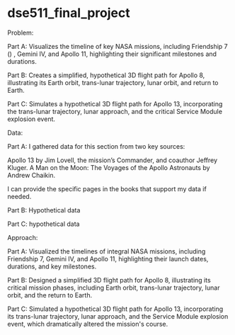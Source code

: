 # dse511_final_project

Problem:

Part A: Visualizes the timeline of key NASA missions, including Friendship 7 () , Gemini IV, and Apollo 11, highlighting their significant milestones and durations.

Part B: Creates a simplified, hypothetical 3D flight path for Apollo 8, illustrating its Earth orbit, trans-lunar trajectory, lunar orbit, and return to Earth.

Part C: Simulates a hypothetical 3D flight path for Apollo 13, incorporating the trans-lunar trajectory, lunar approach, and the critical Service Module explosion event.

Data:

Part A: I gathered data for this section from two key sources:

Apollo 13 by Jim Lovell, the mission’s Commander, and coauthor Jeffrey Kluger.
A Man on the Moon: The Voyages of the Apollo Astronauts by Andrew Chaikin.

I can provide the specific pages in the books that support my data if needed.

Part B: Hypothetical data

Part C: hypothetical data

Approach: 

Part A: Visualized the timelines of integral NASA missions, including Friendship 7, Gemini IV, and Apollo 11, highlighting their launch dates, durations, and key milestones.

Part B: Designed a simplified 3D flight path for Apollo 8, illustrating its critical mission phases, including Earth orbit, trans-lunar trajectory, lunar orbit, and the return to Earth.

Part C: Simulated a hypothetical 3D flight path for Apollo 13, incorporating its trans-lunar trajectory, lunar approach, and the Service Module explosion event, which dramatically altered the mission's course.

